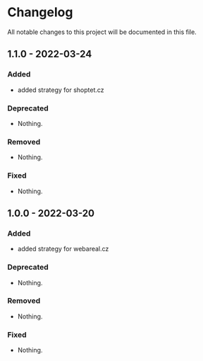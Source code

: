 # Changelog
All notable changes to this project will be documented in this file.

## 1.1.0 - 2022-03-24

### Added
- added strategy for shoptet.cz

### Deprecated
- Nothing.

### Removed
- Nothing.

### Fixed
- Nothing.

## 1.0.0 - 2022-03-20

### Added
- added strategy for webareal.cz

### Deprecated
- Nothing.

### Removed
- Nothing.

### Fixed
- Nothing.
